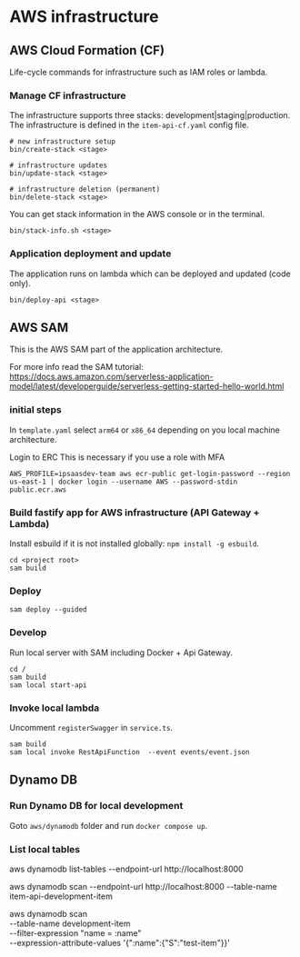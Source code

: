# AWS infrastructure

## AWS Cloud Formation (CF)
Life-cycle commands for infrastructure such as IAM roles or lambda.

### Manage CF infrastructure
The infrastructure supports three stacks: development|staging|production. The infrastructure is defined in the `item-api-cf.yaml` config file.

```
# new infrastructure setup
bin/create-stack <stage>

# infrastructure updates
bin/update-stack <stage>

# infrastructure deletion (permanent)
bin/delete-stack <stage>
```

You can get stack information in the AWS console or in the terminal.
```
bin/stack-info.sh <stage>
```

### Application deployment and update
The application runs on lambda which can be deployed and updated (code only). 

```
bin/deploy-api <stage>
```

## AWS SAM
This is the AWS SAM part of the application architecture.

For more info read the SAM tutorial: https://docs.aws.amazon.com/serverless-application-model/latest/developerguide/serverless-getting-started-hello-world.html

### initial steps
In `template.yaml` select `arm64` or `x86_64` depending on you local machine architecture.

Login to ERC
This is necessary if you use a role with MFA
```
AWS_PROFILE=ipsaasdev-team aws ecr-public get-login-password --region us-east-1 | docker login --username AWS --password-stdin public.ecr.aws
```

### Build fastify app for AWS infrastructure (API Gateway + Lambda)
Install esbuild if it is not installed globally: `npm install -g esbuild`.

```
cd <project root>
sam build
```

### Deploy
`sam deploy --guided`

### Develop
Run local server with SAM including Docker + Api Gateway.
```
cd /
sam build
sam local start-api
```

### Invoke local lambda
Uncomment `registerSwagger` in `service.ts`.

```
sam build
sam local invoke RestApiFunction  --event events/event.json
```


## Dynamo DB

### Run Dynamo DB for local development
Goto `aws/dynamodb` folder and run `docker compose up`.


### List local tables
aws dynamodb list-tables --endpoint-url http://localhost:8000

aws dynamodb scan --endpoint-url http://localhost:8000 --table-name item-api-development-item

aws dynamodb scan \
     --table-name development-item \
     --filter-expression "name = :name" \
     --expression-attribute-values '{":name":{"S":"test-item"}}'
